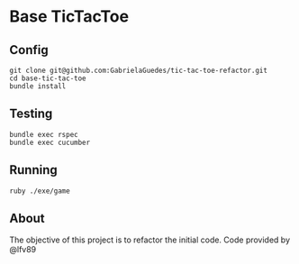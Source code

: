 # Base TicTacToe

## Config

```
git clone git@github.com:GabrielaGuedes/tic-tac-toe-refactor.git
cd base-tic-tac-toe
bundle install
```

## Testing

```
bundle exec rspec
bundle exec cucumber
```

## Running

```
ruby ./exe/game
```

## About

The objective of this project is to refactor the initial code.
Code provided by @lfv89
